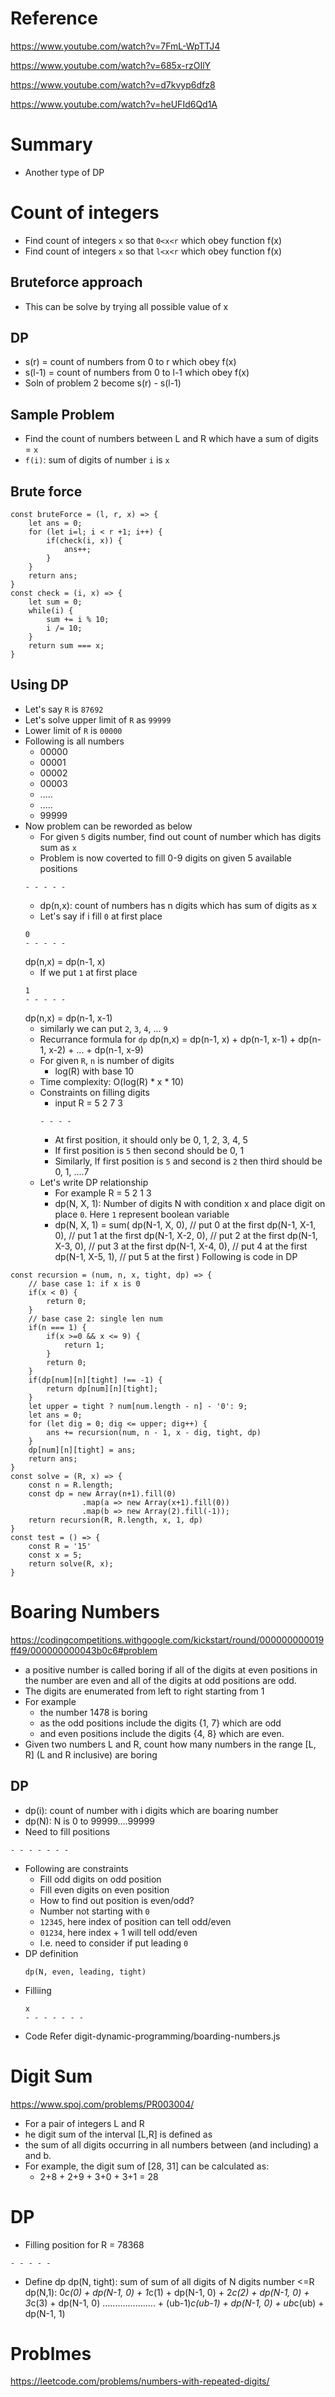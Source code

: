 # Reference
https://www.youtube.com/watch?v=7FmL-WpTTJ4

https://www.youtube.com/watch?v=685x-rzOIlY

https://www.youtube.com/watch?v=d7kvyp6dfz8

https://www.youtube.com/watch?v=heUFId6Qd1A

# Summary
- Another type of DP
# Count of integers
- Find count of integers `x` so that `0<x<r` which obey function f(x)
- Find count of integers `x` so that `l<x<r` which obey function f(x)
## Bruteforce approach
- This can be solve by trying all possible value of x
## DP
- s(r) = count of numbers from 0 to r which obey f(x)
- s(l-1) = count of numbers from 0 to l-1 which obey f(x)
- Soln of problem 2 become s(r) - s(l-1)
## Sample Problem 
- Find the count of numbers between L and R which have a sum of digits = `x`
- `f(i)`: sum of digits of number `i` is `x`
## Brute force
```
const bruteForce = (l, r, x) => {
    let ans = 0;
    for (let i=l; i < r +1; i++) {
        if(check(i, x)) {
            ans++;
        }
    }
    return ans;
}
const check = (i, x) => {
    let sum = 0;
    while(i) {
        sum += i % 10;
        i /= 10;
    }
    return sum === x;
}
```
## Using DP
- Let's say `R` is `87692`
- Let's solve upper limit of `R` as `99999`
- Lower limit of `R` is `00000`
- Following is all numbers
    - 00000
    - 00001
    - 00002
    - 00003
    - .....
    - .....
    - 99999
- Now problem can be reworded as below
    - For given `5` digits number, find out count of number which has digits sum as `x`
    - Problem is now coverted to fill 0-9 digits on given 5 available positions
    ```
    - - - - - 
    ```
    - dp(n,x): count of numbers has n digits which has sum of digits as x
    - Let's say if i fill `0` at first place
    ```
    0
    - - - - - 
    ```
    dp(n,x) = dp(n-1, x)
    - If we put `1` at first place
    ```
    1
    - - - - -     
    ```
    dp(n,x) = dp(n-1, x-1)
    - similarly we can put `2`, `3`, `4`, ... `9`
    - Recurrance formula for `dp`
    dp(n,x) = dp(n-1, x) + dp(n-1, x-1) + dp(n-1, x-2) + ... + dp(n-1, x-9)
    - For given `R`, `n` is number of digits
        - log(R) with base 10
    - Time complexity: O(log(R) * x * 10)
    - Constraints on filling digits
        - input R = 5 2 7 3
        ```
        - - - - 
        ```
        - At first position, it should only be 0, 1, 2, 3, 4, 5
        - If first position is `5` then second should be 0, 1
        - Similarly, If first position is `5` and second is `2` then third should be 0, 1, ....7
    - Let's write DP relationship
        - For example R = 5 2 1 3
        - dp(N, X, 1): Number of digits N with condition x and place digit on place `0`. Here `1` represent boolean variable
        - dp(N, X, 1) = sum(
           dp(N-1, X, 0), // put 0 at the first
           dp(N-1, X-1, 0), // put 1 at the first
           dp(N-1, X-2, 0), // put 2 at the first
           dp(N-1, X-3, 0), // put 3 at the first
           dp(N-1, X-4, 0), // put 4 at the first
           dp(N-1, X-5, 1), // put 5 at the first 
        )
Following is code in DP
```
const recursion = (num, n, x, tight, dp) => {
    // base case 1: if x is 0
    if(x < 0) {
        return 0;
    }
    // base case 2: single len num
    if(n === 1) {
        if(x >=0 && x <= 9) {
            return 1;
        }
        return 0;
    }
    if(dp[num][n][tight] !== -1) {
        return dp[num][n][tight];
    }
    let upper = tight ? num[num.length - n] - '0': 9;
    let ans = 0;
    for (let dig = 0; dig <= upper; dig++) {
        ans += recursion(num, n - 1, x - dig, tight, dp)
    }
    dp[num][n][tight] = ans;
    return ans;
}
const solve = (R, x) => {
    const n = R.length;
    const dp = new Array(n+1).fill(0)
                .map(a => new Array(x+1).fill(0))
                .map(b => new Array(2).fill(-1));
    return recursion(R, R.length, x, 1, dp)
}
const test = () => {
    const R = '15'
    const x = 5;
    return solve(R, x);
}
```
# Boaring Numbers
https://codingcompetitions.withgoogle.com/kickstart/round/000000000019ff49/000000000043b0c6#problem
- a positive number is called boring if all of the digits at even positions in the number are even and all of the digits at odd positions are odd.
- The digits are enumerated from left to right starting from 1
- For example
    - the number 1478 is boring 
    - as the odd positions include the digits {1, 7} which are odd 
    - and even positions include the digits {4, 8} which are even.
- Given two numbers L and R, count how many numbers in the range [L, R] (L and R inclusive) are boring
## DP
- dp(i): count of number with i digits which are boaring number
- dp(N): N is 0 to 99999....99999
- Need to fill positions
```
- - - - - - - 
```
- Following are constraints
    - Fill odd digits on odd position
    - Fill even digits on even position
    - How to find out position is even/odd?
    - Number not starting with `0`
    - `12345`, here index of position can tell odd/even
    - `01234`, here index + 1 will tell odd/even
    - I.e. need to consider if put leading `0`
- DP definition
    ```
    dp(N, even, leading, tight)
    ```
- Filliing
    ```
    x
    - - - - - - - 
    ```
- Code
    Refer digit-dynamic-programming/boarding-numbers.js
# Digit Sum
https://www.spoj.com/problems/PR003004/
- For a pair of integers L and R
- he digit sum of the interval [L,R] is defined as 
- the sum of all digits occurring in all numbers between (and including) a and b. 
- For example, the digit sum of [28, 31] can be calculated as:
    - 2+8  +  2+9  +  3+0  +  3+1 = 28
# DP
- Filling position for R = 78368
```
- - - - -
```
- Define dp
dp(N, tight): sum of sum of all digits of N digits  number <=R
dp(N,1):  0*c(0) + dp(N-1, 0) 
        + 1*c(1) + dp(N-1, 0)
        + 2*c(2) + dp(N-1, 0)
        + 3*c(3) + dp(N-1, 0)
        .....................
        + (ub-1)*c(ub-1) + dp(N-1, 0)
        + ub*c(ub) + dp(N-1, 1)
        

# Problmes
https://leetcode.com/problems/numbers-with-repeated-digits/

